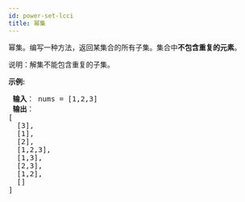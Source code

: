 ```yaml
---
id: power-set-lcci
title: 幂集
---
```

幂集。编写一种方法，返回某集合的所有子集。集合中**不包含重复的元素**。

说明：解集不能包含重复的子集。

**示例:**


<pre><strong> 输入</strong>： nums = [1,2,3]<br/><strong> 输出</strong>：<br/>[<br/>  [3],<br/>  [1],<br/>  [2],<br/>  [1,2,3],<br/>  [1,3],<br/>  [2,3],<br/>  [1,2],<br/>  []<br/>]<br/></pre>

